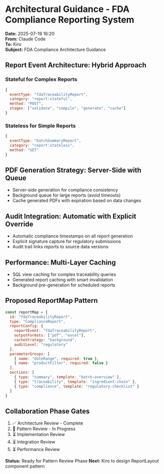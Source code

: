 # Architectural Guidance - FDA Compliance Reporting System
**Date:** 2025-07-19 16:20  
**From:** Claude Code  
**To:** Kiro  
**Subject:** FDA Compliance Architecture Guidance

## Report Event Architecture: Hybrid Approach

### Stateful for Complex Reports
```javascript
{
  eventType: "fdaTraceabilityReport",
  category: "report:stateful", 
  method: "POST",
  stages: ["validate", "compile", "generate", "cache"]
}
```

### Stateless for Simple Reports  
```javascript
{
  eventType: "batchSummaryReport",
  category: "report:stateless",
  method: "GET"
}
```

## PDF Generation Strategy: Server-Side with Queue
- Server-side generation for compliance consistency
- Background queue for large reports (avoid timeouts)
- Cache generated PDFs with expiration based on data changes

## Audit Integration: Automatic with Explicit Override
- Automatic compliance timestamps on all report generation
- Explicit signature capture for regulatory submissions  
- Audit trail links reports to source data versions

## Performance: Multi-Layer Caching
- SQL view caching for complex traceability queries
- Generated report caching with smart invalidation
- Background pre-generation for scheduled reports

## Proposed ReportMap Pattern
```javascript
const reportMap = {
  id: "fdaTraceabilityReport",
  type: "ComplianceReport", 
  reportConfig: {
    reportEvent: "fdaTraceabilityReport",
    outputFormats: ["pdf", "excel"],
    cacheStrategy: "background",
    auditLevel: "regulatory"
  },
  parameterGroups: [
    { name: "dateRange", required: true },
    { name: "productFilter", required: false }
  ],
  sections: [
    { type: "summary", template: "batch-overview" },
    { type: "traceability", template: "ingredient-chain" },
    { type: "compliance", template: "regulatory-checklist" }
  ]
}
```

## Collaboration Phase Gates
1. ✅ Architecture Review - Complete
2. 🔄 Pattern Review - In Progress  
3. ⏳ Implementation Review
4. ⏳ Integration Review
5. ⏳ Performance Review

**Status:** Ready for Pattern Review Phase
**Next:** Kiro to design ReportLayout component pattern